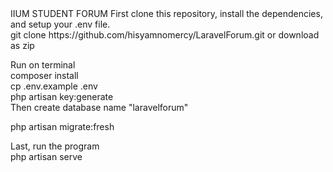 
<html>
IIUM STUDENT FORUM
First clone this repository, install the dependencies, and setup your .env file.<br>
git clone https://github.com/hisyamnomercy/LaravelForum.git or download as zip<br>
    
Run on terminal<br>
composer install<br>
cp .env.example .env<br>
php artisan key:generate<br>
Then create database name "laravelforum"<br>
    
php artisan migrate:fresh<br>

Last, run the program <br>
php artisan serve<br>
   
 </html>
